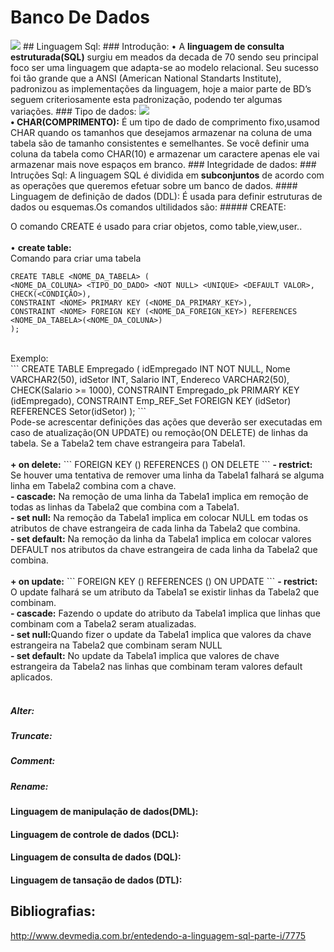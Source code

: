 # Banco De Dados
<img src="http://images.franchiseherald.com/data/images/full/6120/oracle-logo.png"/>
## Linguagem Sql:
### Introdução:
• A <strong>linguagem de consulta estruturada(SQL)</strong> surgiu em meados da decada de 70 sendo seu principal foco ser uma  linguagem que adapta-se ao modelo relacional. Seu sucesso foi tão grande que a ANSI (American National Standarts Institute),  padronizou as implementações da linguagem, hoje a maior parte de BD’s seguem criteriosamente esta padronização, podendo ter algumas variações.
### Tipo de dados:
<img src="https://uploaddeimagens.com.br/images/000/505/114/full/tipo.png?1441984126"/><br>
<strong>• CHAR(COMPRIMENTO):</strong> É um tipo de dado de comprimento fixo,usamod CHAR quando os tamanhos que desejamos armazenar na coluna de uma tabela são de tamanho consistentes e semelhantes. Se você definir uma coluna da tabela como CHAR(10) e armazenar um caractere apenas ele vai armazenar mais nove espaços em branco.
### Integridade de dados:
### Intruções Sql:
A linguagem SQL é dividida em <STRONG>subconjuntos</STRONG> de acordo com as operações que queremos efetuar sobre um banco de dados.
#### Linguagem de definição de dados (DDL):
É usada para definir estruturas de dados ou esquemas.Os comandos ultilidados são:
##### CREATE:</p>
O comando CREATE é usado para criar objetos, como table,view,user..<br><br>
• <strong>create table:</strong><br>
Comando para criar uma tabela

```
CREATE TABLE <NOME_DA_TABELA> (
<NOME_DA_COLUNA> <TIPO_DO_DADO> <NOT NULL> <UNIQUE> <DEFAULT VALOR>,
CHECK(<CONDIÇÃO>),
CONSTRAINT <NOME> PRIMARY KEY (<NOME_DA_PRIMARY_KEY>),
CONSTRAINT <NOME> FOREIGN KEY (<NOME_DA_FOREIGN_KEY>) REFERENCES <NOME_DA_TABELA>(<NOME_DA_COLUNA>)
);
```
<br>
Exemplo:
<br>
```
CREATE TABLE Empregado (
idEmpregado INT NOT NULL,
Nome VARCHAR2(50),
idSetor INT,
Salario INT,
Endereco VARCHAR2(50),
CHECK(Salario >= 1000),
CONSTRAINT Empregado_pk PRIMARY KEY (idEmpregado),
CONSTRAINT Emp_REF_Set FOREIGN KEY (idSetor) REFERENCES Setor(idSetor)
);
```
<br>
Pode-se acrescentar definições das ações que deverão ser executadas em caso de atualização(ON UPDATE)
ou remoção(ON DELETE) de linhas da tabela. Se a Tabela2 tem chave estrangeira para Tabela1. 
<br><br>
<strong>+ on delete:</STRONG>
```
FOREIGN KEY (<NOME_DA_COLUNA>) REFERENCES <NOME_DA_TABELA>(<NOME_DA_COLUNA>) ON DELETE <NOME_DA_REGRA> 
```
<strong>- restrict:</strong> Se houver uma tentativa de remover uma linha da Tabela1 falhará se alguma linha em Tabela2 combina com a chave.
<br>
<strong>- cascade:</strong> Na remoção de uma linha da Tabela1 implica em remoção de todas as linhas da Tabela2 que combina com a Tabela1.
<br>
<strong>- set null:</strong> Na remoção da Tabela1 implica em colocar NULL em todas os atributos de chave estrangeira de cada linha da Tabela2 que combina.
<br>
<strong>- set default:</strong> Na remoção da linha da Tabela1 implica em colocar valores DEFAULT nos atributos da chave estrangeira de cada linha da Tabela2 que combina.
<br><br>
<strong>+ on update:</STRONG>
```
FOREIGN KEY (<NOME_DA_COLUNA>) REFERENCES <NOME_DA_TABELA>(<NOME_DA_COLUNA>) ON UPDATE <NOME_DA_REGRA> 
```
<strong>- restrict:</strong> O update falhará se um atributo da Tabela1 se existir linhas da Tabela2 que combinam.
<br>
<strong>- cascade:</strong> Fazendo o update do atributo da Tabela1 implica que linhas que combinam com a Tabela2 seram atualizadas. 
<br>
<strong>- set null:</strong>Quando fizer o update da Tabela1 implica que valores da chave estrangeira na Tabela2 que combinam seram NULL
<br>
<strong>- set default:</strong> No update da Tabela1 implica que valores de chave estrangeira da Tabela2 nas linhas que combinam teram valores default aplicados.
<br><br>

##### Alter:  
##### Truncate: 
##### Comment: 
##### Rename: 

#### Linguagem de manipulação de dados(DML):
#### Linguagem de controle de dados (DCL):
#### Linguagem de consulta de dados (DQL):
#### Linguagem de tansação de dados (DTL):

## Bibliografias:
http://www.devmedia.com.br/entedendo-a-linguagem-sql-parte-i/7775
